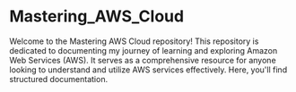 # Mastering_AWS_Cloud
Welcome to the Mastering AWS Cloud repository! This repository is dedicated to documenting my journey of learning and exploring Amazon Web Services (AWS). It serves as a comprehensive resource for anyone looking to understand and utilize AWS services effectively. Here, you'll find structured documentation.

